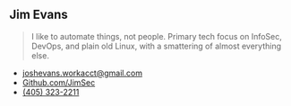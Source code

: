 ## Jim Evans

> I like to automate things, not people. Primary tech focus on InfoSec, DevOps, and plain old Linux, with a smattering of almost everything else.

* [joshevans.workacct@gmail.com](mailto:joshevans.workacct@gmail.com)
* [Github.com/JimSec](http://github.com/JimSec)
* [(405) 323-2211 ](tel:+14053232211)

